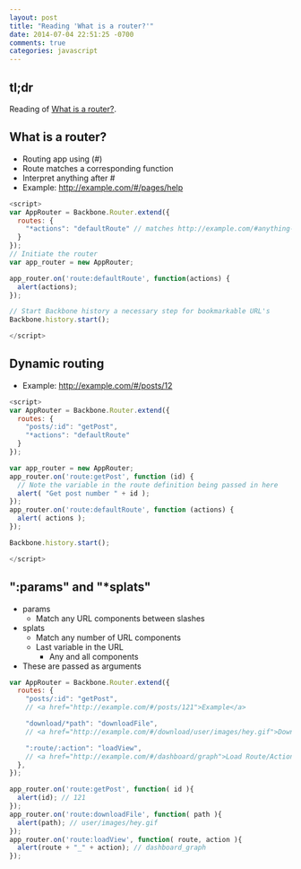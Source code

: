 ```yaml
---
layout: post
title: "Reading 'What is a router?'"
date: 2014-07-04 22:51:25 -0700
comments: true
categories: javascript
---
```


## tl;dr

Reading of [What is a router?](http://backbonetutorials.com/what-is-a-router/).

## What is a router?

- Routing app using (#)
- Route matches a corresponding function
- Interpret anything after #
- Example: http://example.com/#/pages/help

```js
<script>
var AppRouter = Backbone.Router.extend({
  routes: {
    "*actions": "defaultRoute" // matches http://example.com/#anything-here
  }
});
// Initiate the router
var app_router = new AppRouter;

app_router.on('route:defaultRoute', function(actions) {
  alert(actions);
});

// Start Backbone history a necessary step for bookmarkable URL's
Backbone.history.start();

</script>
```

## Dynamic routing

- Example: http://example.com/#/posts/12

```js
<script>
var AppRouter = Backbone.Router.extend({
  routes: {
    "posts/:id": "getPost",
    "*actions": "defaultRoute"
  }
});

var app_router = new AppRouter;
app_router.on('route:getPost', function (id) {
  // Note the variable in the route definition being passed in here
  alert( "Get post number " + id );
});
app_router.on('route:defaultRoute', function (actions) {
  alert( actions );
});

Backbone.history.start();

</script>
```

## ":params" and "*splats"

- params
  - Match any URL components between slashes
- splats
  - Match any number of URL components
  - Last variable in the URL
    - Any and all components
- These are passed as arguments

```js
var AppRouter = Backbone.Router.extend({
  routes: {
    "posts/:id": "getPost",
    // <a href="http://example.com/#/posts/121">Example</a>

    "download/*path": "downloadFile",
    // <a href="http://example.com/#/download/user/images/hey.gif">Download</a>

    ":route/:action": "loadView",
    // <a href="http://example.com/#/dashboard/graph">Load Route/Action View</a>
  },
});

app_router.on('route:getPost', function( id ){
  alert(id); // 121
});
app_router.on('route:downloadFile', function( path ){
  alert(path); // user/images/hey.gif
});
app_router.on('route:loadView', function( route, action ){
  alert(route + "_" + action); // dashboard_graph
});
```
